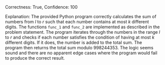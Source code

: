 Correctness: True, Confidence: 100

Explanation: The provided Python program correctly calculates the sum of numbers from $l$ to $r$ such that each number contains at most $k$ different digits. The functions `func_1` and `func_2` are implemented as described in the problem statement. The program iterates through the numbers in the range $l$ to $r$ and checks if each number satisfies the condition of having at most $k$ different digits. If it does, the number is added to the total sum. The program then returns the total sum modulo $998244353$. The logic seems sound and there are no apparent edge cases where the program would fail to produce the correct result.